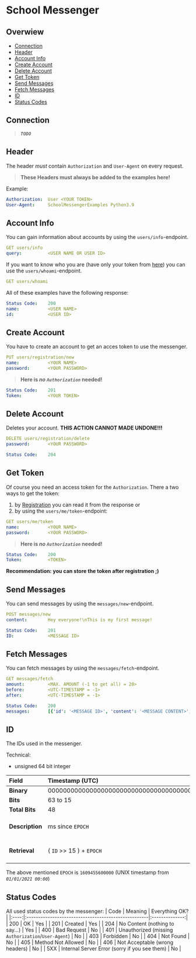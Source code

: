 # School Messenger

## Overwiew
- [Connection](#connection)
- [Header](#header)
- [Account Info](#account-info)
- [Create Account](#create-account)
- [Delete Account](#delete-account)
- [Get Token](#get-token)
- [Send Messages](#send-messages)
- [Fetch Messages](#fetch-messages)
- [ID](#id)
- [Status Codes](#status-codes)

## Connection
> ***`TODO`***

## Header
The header *must* contain `Authorization` and `User-Agent` on every request.
> **These Headers must always be added to the examples here!**

Example:
```yml
Authorization:  User <YOUR TOKEN>
User-Agent:     SchoolMessengerExamples Python3.9
```

## Account Info
You can gain information about accounts by using the `users/info`-endpoint.
```yml
GET users/info
query:          <USER NAME OR USER ID>
```
If you want to know who you are (have only your token from [here](#get-token)) you can use the `users/whoami`-endpoint.
```yml
GET users/whoami
```
All of these examples have the following response:
```yml
Status Code:    200
name:           <USER NAME>
id:             <USER ID>
```

## Create Account
You have to create an account to get an acces token to use the messenger.
```yml
PUT users/registration/new
name:           <YOUR NAME>
password:       <YOUR PASSWORD>
```
> **Here is *no `Authorization`* needed!**
```yml
Status Code:    201
Token:          <YOUR TOKEN>
```

## Delete Account
Deletes your account.
**THIS ACTION CANNOT MADE UNDONE!!!**
```yml
DELETE users/registration/delete
password:       <YOUR PASSWORD>
```
```yml
Status Code:    204
```

## Get Token
Of course you need an access token for the `Authorization`.
There a two ways to get the token:
1. by [Registration](#Registration) you can read it from the response or
2. by using the `users/me/token`-endpoint:
```yml
GET users/me/token
name:           <YOUR NAME>
password:       <YOUR PASSWORD>
```
> **Here is *no `Authorization`* needed!**
```yml
Status Code:    200
Token:          <TOKEN>
```
**Recommendation: you can store the token after registration ;)**

## Send Messages
You can send messages by using the `messages/new`-endpoint.
```yml
POST messages/new
content:        Hey everyone!\nThis is my first message!
```
```yml
Status Code:    201
ID:             <MESSAGE ID>
```

## Fetch Messages
You can fetch messages by using the `messages/fetch`-endpoint.
```yml
GET messages/fetch
amount:         <MAX. AMOUNT (-1 to get all) = 20>
before:         <UTC-TIMESTAMP = -1>
after:          <UTC-TIMESTAMP = -1>
```
```yml
Status Code:    200
messages:       [{'id': '<MESSAGE ID>', 'content': '<MESSAGE CONTENT>', 'author': {'id': '<AUTHOR ID>', 'name': '<AUTHOR NAME>'}}, ...]
```

## ID
The IDs used in the messenger.

Technical:
- unsigned 64 bit integer

| Field           | Timestamp (UTC)                                  | Type                          | Increment                        |
|:----------------|:-------------------------------------------------|:------------------------------|:---------------------------------|
| **Binary**      | 000000000000000000000000000000000000000000000000 | 00000                         | 00000000000                      |
| **Bits**        | 63 to 15                                         | 15 to 11                      | 11 to 0                          |
| **Total Bits**  | 48                                               | 5                             | 11                               |
| **Description** | ms since `EPOCH`                                 | the type (message, user, ...) | increment to prevend doubled IDs |
| **Retrieval**   | ( `ID` >> 15 ) + `EPOCH`                         | (`ID` & F800 ) >> 0x1F        | `ID` & 0x7FF                     |

The above mentioned `EPOCH` is `1609455600000` (UNIX timestamp from *`01/01/2021 00:00`*)

## Status Codes
All used status codes by the messenger:
| Code | Meaning                                             | Everything OK? |
|:----:|:----------------------------------------------------|:--------------:|
| 200  | OK                                                  | Yes            |
| 201  | Created                                             | Yes            |
| 204  | No Content (nothing to say...)                      | Yes            |
| 400  | Bad Request                                         | No             |
| 401  | Unauthorized (missing `Authorization`/`User-Agent`) | No             |
| 403  | Forbidden                                           | No             |
| 404  | Not Found                                           | No             |
| 405  | Method Not Allowed                                  | No             |
| 406  | Not Acceptable (wrong headers)                      | No             |
| 5XX  | Internal Server Error (sorry if you see them)       | No             |
